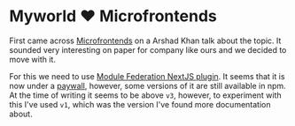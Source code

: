 # Myworld ❤️ Microfrontends

First came across [Microfrontends](https://micro-frontends.org/) on a Arshad Khan talk about the topic. It sounded very interesting on paper for company like ours and we decided to move with it.

For this we need to use [Module Federation NextJS plugin](https://www.npmjs.com/package/@module-federation/nextjs-mf). It seems that it is now under a [paywall](https://app.privjs.com/buy/packageDetail?pkg=@module-federation/nextjs-mf), however, some versions of it are still available in npm. At the time of writing it seems to be above `v3`, however, to experiment with this I've used `v1`, which was the version I've found more documentation about.


